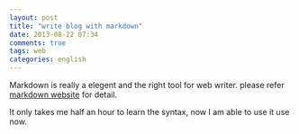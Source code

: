 ```yaml
---
layout: post
title: "write blog with markdown"
date: 2013-08-22 07:34
comments: true
tags: web
categories: english
---
```


Markdown is really a elegent and the right tool for web writer.
please refer [markdown website](http://daringfireball.net/projects/markdown) for detail.

It only takes me half an hour to learn the syntax, now I am able to use it use now.

